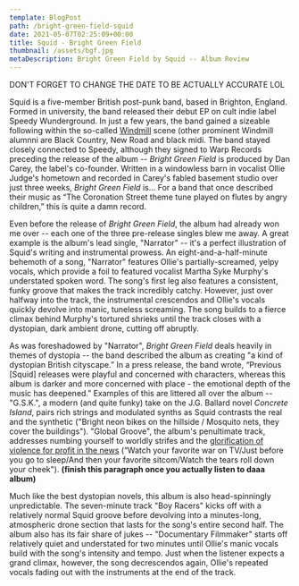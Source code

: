 ```yaml
---
template: BlogPost
path: /bright-green-field-squid
date: 2021-05-07T02:25:09+00:00
title: Squid - Bright Green Field
thumbnail: /assets/bgf.jpg
metaDescription: Bright Green Field by Squid -- Album Review
---
```

DON'T FORGET TO CHANGE THE DATE TO BE ACTUALLY ACCURATE LOL
<br/>

Squid is a five-member British post-punk band, based in Brighton, England. Formed in university, the band released their debut EP on cult indie label Speedy Wunderground. In just a few years, the band gained a sizeable following within the so-called [Windmill](https://en.wikipedia.org/wiki/The_Windmill,_Brixton) scene (other prominent Windmill alumnni are Black Country, New Road and black midi. The band stayed closely connected to Speedy, although they signed to Warp Records preceding the release of the album -- *Bright Green Field* is produced by Dan Carey, the label's co-founder. Written in a windowless barn in vocalist Ollie Judge's hometown and recorded in Carey's fabled basement studio over just three weeks, *Bright Green Field* is... For a band that once described their music as “The Coronation Street theme tune played on flutes by angry children,” this is quite a damn record. 
<br/>

Even before the release of *Bright Green Field*, the album had already won me over -- each one of the three pre-release singles blew me away. A great example is the album's lead single, "Narrator" -- it's a perfect illustration of Squid's writing and instrumental prowess. An eight-and-a-half-minute behemoth of a song, "Narrator" features Ollie's partially-screamed, yelpy vocals, which provide a foil to featured vocalist Martha Syke Murphy's understated spoken word. The song's first leg also features a consistent, funky groove that makes the track incredibly catchy. However, just over halfway into the track, the instrumental crescendos and Ollie's vocals quickly devolve into manic, tuneless screaming. The song builds to a fierce climax behind Murphy's tortured shrieks until the track closes with a dystopian, dark ambient drone, cutting off abruptly. 
<br/>

As was foreshadowed by "Narrator", *Bright Green Field* deals heavily in themes of dystopia -- the band described the album as creating "a kind of dystopian British cityscape.” In a press release, the band wrote, “Previous [Squid] releases were playful and concerned with characters, whereas this album is darker and more concerned with place - the emotional depth of the music has deepened.” Examples of this are littered all over the album -- "G.S.K.", a modern (and quite funky) take on the J.G. Ballard novel *Concrete Island*, pairs rich strings and modulated synths as Squid contrasts the real and the synthetic ("Bright neon bikes on the hillside / Mosquito nets, they cover the buildings"). "Global Groove", the album's penultimate track, addresses numbing yourself to worldly strifes and the [glorification of violence for profit in the news](https://www.youtube.com/watch?v=cADiZii4X8s) (“Watch your favorite war on TV/Just before you go to sleep/And then your favorite sitcom/Watch the tears roll down your cheek"). **(finish this paragraph once you actually listen to daaa album)**
<br/>

Much like the best dystopian novels, this album is also head-spinningly unpredictable. The seven-minute track "Boy Racers" kicks off with a relatively normal Squid groove before devolving into a minutes-long, atmospheric drone section that lasts for the song's entire second half. The album also has its fair share of jukes -- "Documentary Filmmaker" starts off relatively quiet and understated for two minutes until Ollie's manic vocals build with the song's intensity and tempo. Just when the listener expects a grand climax, however, the song decrescendos again, Ollie's repeated vocals fading out with the instruments at the end of the track. 